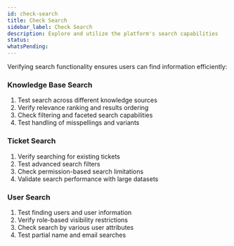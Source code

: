 ```yaml
---
id: check-search
title: Check Search
sidebar_label: Check Search
description: Explore and utilize the platform's search capabilities
status: 
whatsPending: 
---
```


Verifying search functionality ensures users can find information efficiently:

### Knowledge Base Search

1. Test search across different knowledge sources
2. Verify relevance ranking and results ordering
3. Check filtering and faceted search capabilities
4. Test handling of misspellings and variants

### Ticket Search

1. Verify searching for existing tickets
2. Test advanced search filters
3. Check permission-based search limitations
4. Validate search performance with large datasets

### User Search

1. Test finding users and user information
2. Verify role-based visibility restrictions
3. Check search by various user attributes
4. Test partial name and email searches